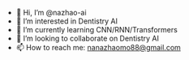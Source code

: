- 👋 Hi, I’m @nazhao-ai
- 👀 I’m interested in Dentistry AI
- 🌱 I’m currently learning CNN/RNN/Transformers
- 💞️ I’m looking to collaborate on Dentistry AI
- 📫 How to reach me: nanazhaomo88@gmail.com

<!---
nazhao-ai/nazhao-ai is a ✨ special ✨ repository because its `README.md` (this file) appears on your GitHub profile.
You can click the Preview link to take a look at your changes.
--->
